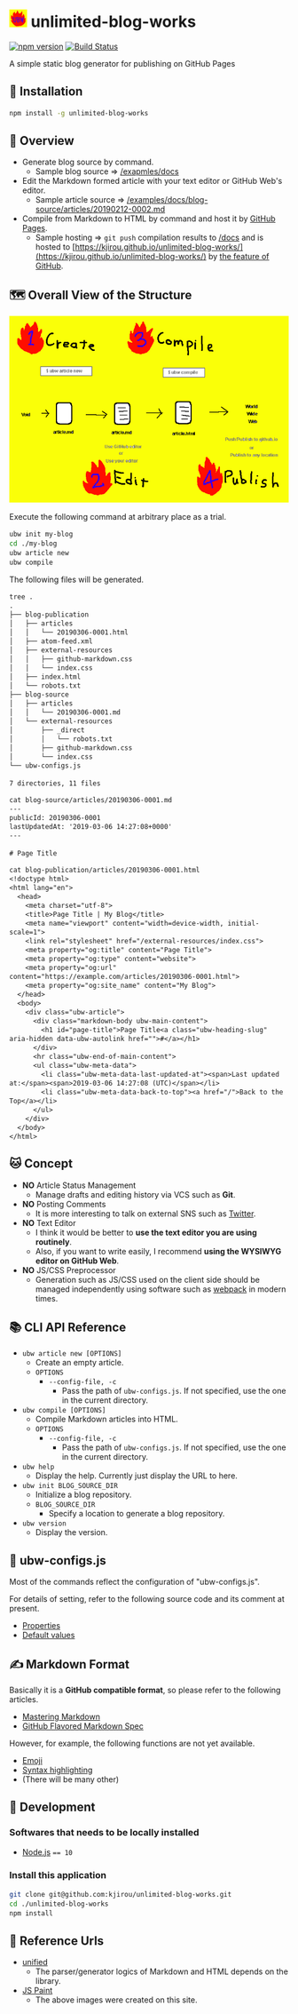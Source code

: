 # <img src="https://github.com/kjirou/unlimited-blog-works/raw/master/documents/ubw-icon.png" width="32" height="32" /> unlimited-blog-works

[![npm version](https://badge.fury.io/js/unlimited-blog-works.svg)](https://badge.fury.io/js/unlimited-blog-works)
[![Build Status](https://travis-ci.org/kjirou/unlimited-blog-works.svg?branch=master)](https://travis-ci.org/kjirou/unlimited-blog-works)

A simple static blog generator for publishing on GitHub Pages


## :rocket: Installation

```bash
npm install -g unlimited-blog-works
```


## :eyes: Overview

- Generate blog source by command.
  - Sample blog source => [/exapmles/docs](/examples/docs)
- Edit the Markdown formed article with your text editor or GitHub Web's editor.
  - Sample article source => [/examples/docs/blog-source/articles/20190212-0002.md](/examples/docs/blog-source/articles/20190212-0002.md)
- Compile from Markdown to HTML by command and host it by [GitHub Pages](https://pages.github.com/).
  - Sample hosting => `git push` compilation results to [/docs](/docs) and is hosted to [https://kjirou.github.io/unlimited-blog-works/](https://kjirou.github.io/unlimited-blog-works/) by [the feature of GitHub](https://help.github.com/en/articles/configuring-a-publishing-source-for-github-pages#publishing-your-github-pages-site-from-a-docs-folder-on-your-master-branch).


## :world_map: Overall View of the Structure

![](/documents/ubw-overall-view.png)

Execute the following command at arbitrary place as a trial.
```bash
ubw init my-blog
cd ./my-blog
ubw article new
ubw compile
```

The following files will be generated.
```
tree .
.
├── blog-publication
│   ├── articles
│   │   └── 20190306-0001.html
│   ├── atom-feed.xml
│   ├── external-resources
│   │   ├── github-markdown.css
│   │   └── index.css
│   ├── index.html
│   └── robots.txt
├── blog-source
│   ├── articles
│   │   └── 20190306-0001.md
│   └── external-resources
│       ├── _direct
│       │   └── robots.txt
│       ├── github-markdown.css
│       └── index.css
└── ubw-configs.js

7 directories, 11 files
```

```
cat blog-source/articles/20190306-0001.md
---
publicId: 20190306-0001
lastUpdatedAt: '2019-03-06 14:27:08+0000'
---

# Page Title
```

```
cat blog-publication/articles/20190306-0001.html
<!doctype html>
<html lang="en">
  <head>
    <meta charset="utf-8">
    <title>Page Title | My Blog</title>
    <meta name="viewport" content="width=device-width, initial-scale=1">
    <link rel="stylesheet" href="/external-resources/index.css">
    <meta property="og:title" content="Page Title">
    <meta property="og:type" content="website">
    <meta property="og:url" content="https://example.com/articles/20190306-0001.html">
    <meta property="og:site_name" content="My Blog">
  </head>
  <body>
    <div class="ubw-article">
      <div class="markdown-body ubw-main-content">
        <h1 id="page-title">Page Title<a class="ubw-heading-slug" aria-hidden data-ubw-autolink href="">#</a></h1>
      </div>
      <hr class="ubw-end-of-main-content">
      <ul class="ubw-meta-data">
        <li class="ubw-meta-data-last-updated-at"><span>Last updated at:</span><span>2019-03-06 14:27:08 (UTC)</span></li>
        <li class="ubw-meta-data-back-to-top"><a href="/">Back to the Top</a></li>
      </ul>
    </div>
  </body>
</html>
```


## :cat: Concept

- **NO** Article Status Management
  - Manage drafts and editing history via VCS such as **Git**.
- **NO** Posting Comments
  - It is more interesting to talk on external SNS such as [Twitter](https://twitter.com/).
- **NO** Text Editor
  - I think it would be better to **use the text editor you are using routinely**.
  - Also, if you want to write easily, I recommend **using the WYSIWYG editor on GitHub Web**.
- **NO** JS/CSS Preprocessor
  - Generation such as JS/CSS used on the client side should be managed independently using software such as [webpack](https://webpack.js.org/) in modern times.


## :books: CLI API Reference

- `ubw article new [OPTIONS]`
  - Create an empty article.
  - `OPTIONS`
    - `--config-file, -c`
      - Pass the path of `ubw-configs.js`. If not specified, use the one in the current directory.
- `ubw compile [OPTIONS]`
  - Compile Markdown articles into HTML.
  - `OPTIONS`
    - `--config-file, -c`
      - Pass the path of `ubw-configs.js`. If not specified, use the one in the current directory.
- `ubw help`
  - Display the help. Currently just display the URL to here.
- `ubw init BLOG_SOURCE_DIR`
  - Initialize a blog repository.
  - `BLOG_SOURCE_DIR`
    - Specify a location to generate a blog repository.
- `ubw version`
  - Display the version.


## :scroll: ubw-configs.js

Most of the commands reflect the configuration of "ubw-configs.js".

For details of setting, refer to the following source code and its comment at present.

- [Properties](https://github.com/kjirou/unlimited-blog-works/blob/bbb988c06551a4ac69628f828ef253b15d8d6882/src/page-generator.ts#L40-L113)
- [Default values](https://github.com/kjirou/unlimited-blog-works/blob/bbb988c06551a4ac69628f828ef253b15d8d6882/src/page-generator.ts#L118-L189)


## :writing_hand: Markdown Format

Basically it is a **GitHub compatible format**, so please refer to the following articles.

- [Mastering Markdown](https://guides.github.com/features/mastering-markdown/)
- [GitHub Flavored Markdown Spec](https://github.github.com/gfm/)

However, for example, the following functions are not yet available.

- [Emoji](https://help.github.com/articles/basic-writing-and-formatting-syntax/#using-emoji)
- [Syntax highlighting](https://help.github.com/articles/creating-and-highlighting-code-blocks/#syntax-highlighting)
- (There will be many other)


## :wrench: Development
### Softwares that needs to be locally installed

- [Node.js](https://nodejs.org/) `== 10`

### Install this application

```bash
git clone git@github.com:kjirou/unlimited-blog-works.git
cd ./unlimited-blog-works
npm install
```


## :link: Reference Urls

- [unified](https://github.com/unifiedjs)
  - The parser/generator logics of Markdown and HTML depends on the library.
- [JS Paint](https://github.com/1j01/jspaint)
  - The above images were created on this site.

